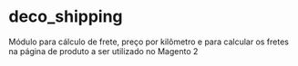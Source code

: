 # deco_shipping
Módulo para cálculo de frete, preço por kilômetro e para calcular os fretes na página de produto a ser utilizado no Magento 2